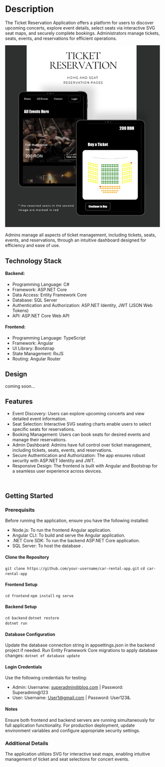 # Description
The Ticket Reservation Application offers a platform for users to discover upcoming concerts, explore event details, select seats via interactive SVG seat maps, and securely complete bookings.
Administrators manage tickets, seats, events, and reservations for efficient operations.

![Home page](https://github.com/Cristina369/TicketReservation/blob/main/TicketReservation.UI/src/app/shared/components/Ticket-Reservation.jpg?raw=true "Ticket Reservation Application")

Admins manage all aspects of ticket management, including tickets, seats, events, and reservations, through an intuitive dashboard designed for efficiency and ease of use.
</br>

## Technology Stack
#### Backend:
- Programming Language: C#
- Framework: ASP.NET Core
- Data Access: Entity Framework Core
- Database: SQL Server
- Authentication and Authorization: ASP.NET Identity, JWT (JSON Web Tokens)
- API: ASP.NET Core Web API
#### Frontend:
- Programming Language: TypeScript
- Framework: Angular
- UI Library: Bootstrap
- State Management: RxJS
- Routing: Angular Router

## Design
coming soon...
</br>

## Features
- Event Discovery: Users can explore upcoming concerts and view detailed event information.
- Seat Selection: Interactive SVG seating charts enable users to select specific seats for reservations.
- Booking Management: Users can book seats for desired events and manage their reservations.
- Admin Dashboard: Admins have full control over ticket management, including tickets, seats, events, and reservations.
- Secure Authentication and Authorization: The app ensures robust security with ASP.NET Identity and JWT.
- Responsive Design: The frontend is built with Angular and Bootstrap for a seamless user experience across devices.
</br>

## Getting Started
### Prerequisits
Before running the application, ensure you have the following installed:
- Node.js: To run the frontend Angular application.
- Angular CLI: To build and serve the Angular application.
- .NET Core SDK: To run the backend ASP.NET Core application.
- SQL Server: To host the database .

#### Clone the Repository
```git clone https://github.com/your-username/car-rental-app.git```
```cd car-rental-app```

#### Frontend Setup
```cd frontend```
```npm install```
```ng serve```

#### Backend Setup
```cd backend```
```dotnet restore```   
```dotnet run```

#### Database Configuration
Update the database connection string in appsettings.json in the backend project if needed.
Run Entity Framework Core migrations to apply database changes:
```dotnet ef database update```

#### Login Credentials
Use the following credentials for testing:
- Admin: Username: superadmin@blog.com | Password: Superadmin@123
- User: Username: User1@gmail.com | Password: User123&.

#### Notes
Ensure both frontend and backend servers are running simultaneously for full application functionality.
For production deployment, update environment variables and configure appropriate security settings.
</br>

### Additional Details
The application utilizes SVG for interactive seat maps, enabling intuitive management of ticket and seat selections for concert events.
